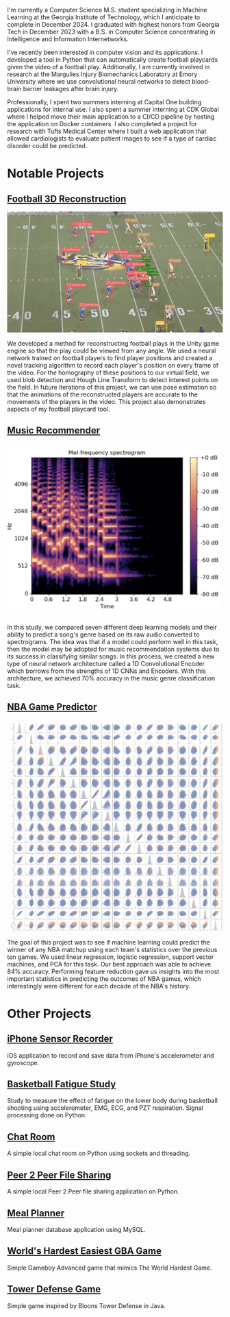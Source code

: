 I'm currently a Computer Science M.S. student specializing in Machine Learning at the Georgia Institute of Technology, which I anticipate to complete in December 2024. I graduated with highest honors from Georgia Tech in December 2023 with a B.S. in Computer Science concentrating in Intelligence and Information Internetworks.

I've recently been interested in computer vision and its applications. I developed a tool in Python that can automatically create football playcards given the video of a football play. Additionally, I am currently involved in research at the Margulies Injury Biomechanics Laboratory at Emory University where we use convolutional neural networks to detect blood-brain barrier leakages after brain injury. 

Professionally, I spent two summers interning at Capital One building applications for internal use. I also spent a summer interning at CDK Global where I helped move their main application to a CI/CD pipeline by hosting the application on Docker containers. I also completed a project for research with Tufts Medical Center where I built a web application that allowed cardiologists to evaluate patient images to see if a type of cardiac disorder could be predicted.

# Notable Projects

## [Football 3D Reconstruction](https://pranav-datta.github.io/Football-3D-Reconstruction/)

![Football play with bounding boxes around each player](/images/football.png)

We developed a method for reconstructing football plays in the Unity game engine so that the play could be viewed from any angle. We used a neural network trained on football players to find player positions and created a novel tracking algorithm to record each player's position on every frame of the video. For the homography of these positions to our virtual field, we used blob detection and Hough Line Transform to detect interest points on the field. In future iterations of this project, we can use pose estimation so that the animations of the reconstructed players are accurate to the movements of the players in the video. This project also demonstrates aspects of my football playcard tool.

## [Music Recommender](https://github.com/pranav-datta/Music-Recommender/blob/main/Final_Report.pdf)

![Spectrogram of song](/images/music.png)

In this study, we compared seven different deep learning models and their ability to predict a song's genre based on its raw audio converted to spectrograms. The idea was that if a model could perform well in this task, then the model may be adopted for music recommendation systems due to its success in classifying similar songs. In this process, we created a new type of neural network architecture called a 1D Convolutional Encoder which borrows from the strengths of 1D CNNs and Encoders. With this architecture, we achieved 70% accuracy in the music genre classification task.

## [NBA Game Predictor](https://pranav-datta.github.io/NBA-Game-Predictor/final.html)

![Visualization of machine learning model output](/images/nba.png)

The goal of this project was to see if machine learning could predict the winner of any NBA matchup using each team's statistics over the previous ten games. We used linear regression, logistic regression, support vector machines, and PCA for this task. Our best approach was able to achieve 84% accuracy. Performing feature reduction gave us insights into the most important statistics in predicting the outcomes of NBA games, which interestingly were different for each decade of the NBA's history. 

# Other Projects

## [iPhone Sensor Recorder](https://github.com/pranav-datta/iPhone-Sensor-Recorder)

iOS application to record and save data from iPhone's accelerometer and gyroscope.

## [Basketball Fatigue Study]([https://github.com/pranav-datta/Basketball-Fatigue-Study](https://github.com/pranav-datta/Basketball-Fatigue-Study/blob/main/Project%20Report.pdf))

Study to measure the effect of fatigue on the lower body during basketball shooting using accelerometer, EMG, ECG, and PZT respiration. Signal processing done on Python.

## [Chat Room](https://github.com/pranav-datta/ChatRoom)

A simple local chat room on Python using sockets and threading.

## [Peer 2 Peer File Sharing](https://github.com/pranav-datta/Peer2Peer)

A simple local Peer 2 Peer file sharing application on Python.

## [Meal Planner](https://github.com/pranav-datta/Meal-Planner)

Meal planner database application using MySQL.

## [World's Hardest Easiest GBA Game](https://github.com/pranav-datta/GBAgame)

Simple Gameboy Advanced game that mimics The World Hardest Game.

## [Tower Defense Game](https://github.com/pranav-datta/TowerDefenseGame)

Simple game inspired by Bloons Tower Defense in Java.
